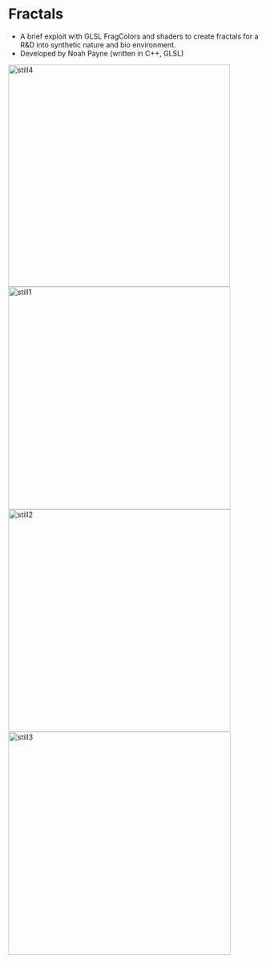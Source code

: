 # Fractals

- A brief exploit with GLSL FragColors and shaders to create fractals for a R&D into synthetic nature and bio environment.
- Developed by Noah Payne (written in C++, GLSL)
  
<img width="442" alt="still4" src="https://github.com/noahpyn/Fractals/assets/75100642/3160e96d-9a7b-4e17-b822-9b89d197325f">
<img width="443" alt="still1" src="https://github.com/noahpyn/Fractals/assets/75100642/1ef02ef2-9050-4d28-8925-8f3d27d54aa2">
<img width="443" alt="still2" src="https://github.com/noahpyn/Fractals/assets/75100642/1d03ab3d-f8b5-4479-b6b8-b27862cdbc8e">
<img width="444" alt="still3" src="https://github.com/noahpyn/Fractals/assets/75100642/9a82fbf6-1021-4070-800b-8b00e4a59329">
